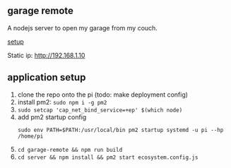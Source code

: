 ## garage remote

A nodejs server to open my garage from my couch.

[setup](./raspberry-pi-setup.md)

Static ip: http://192.168.1.10

## application setup

1. clone the repo onto the pi (todo: make deployment config)
2. install pm2: `sudo npm i -g pm2`
3. `sudo setcap 'cap_net_bind_service=+ep' $(which node)`
4. add pm2 startup config
    ```
    sudo env PATH=$PATH:/usr/local/bin pm2 startup systemd -u pi --hp /home/pi
    ```
5. `cd garage-remote && npm run build`
6. `cd server && npm install && pm2 start ecosystem.config.js`
